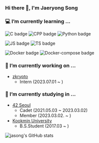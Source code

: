 ### Hi there 👋, I'm Jaeryong Song

### 💻 I’m currently learning ...
![C badge](https://img.shields.io/badge/-C-A8B9CC?style=flat-square&logo=C&logoColor=white)
![CPP badge](https://img.shields.io/badge/-CPP-00599C?style=flat-square&logo=C%2B%2B&logoColor=white)
![Python badge](https://img.shields.io/badge/-Python-3776AB?style=flat-square&logo=Python&logoColor=white)

![JS badge](https://img.shields.io/badge/-Javascript-F7DF1E?style=flat-square&logo=JavaScript&logoColor=white)
![TS badge](https://img.shields.io/badge/-Typescript-3178C6?style=flat-square&logo=TypeScript&logoColor=white)

![Docker badge](https://img.shields.io/badge/-Docker-2496ED?style=flat-square&logo=Docker&logoColor=white)
![Docker-compose badge](https://img.shields.io/badge/-Docker%20Compose-2496ED?style=flat-square&logo=Docker&logoColor=white)

### 🔭 I’m currently working on ...
- [zkrypto](https://www.zkrypto.com)
  - Intern (2023.07.01 ~ )

### 🌱 I’m currently studying in ...
- [42 Seoul](https://42seoul.kr/seoul42/main/view)
  - Cadet (2021.05.03 ~ 2023.03.02)
  - Member (2023.03.02. ~ )
- [Kookmin University](https://www.kookmin.ac.kr/user/index.do)
  - B.S.Student (2017.03 ~ )

![jasong's GitHub stats](https://github-readme-stats.vercel.app/api?username=ft-jasong&show_icons=true&theme=dark)

<!--
**ft-jasong/ft-jasong** is a ✨ _special_ ✨ repository because its `README.md` (this file) appears on your GitHub profile.

Here are some ideas to get you started:

- 🔭 I’m currently working on ...

- 👯 I’m looking to collaborate on ...
- 🤔 I’m looking for help with ...
- 💬 Ask me about ...
- 📫 How to reach me: ...
- 😄 Pronouns: ...
- ⚡ Fun fact: ...
-->
